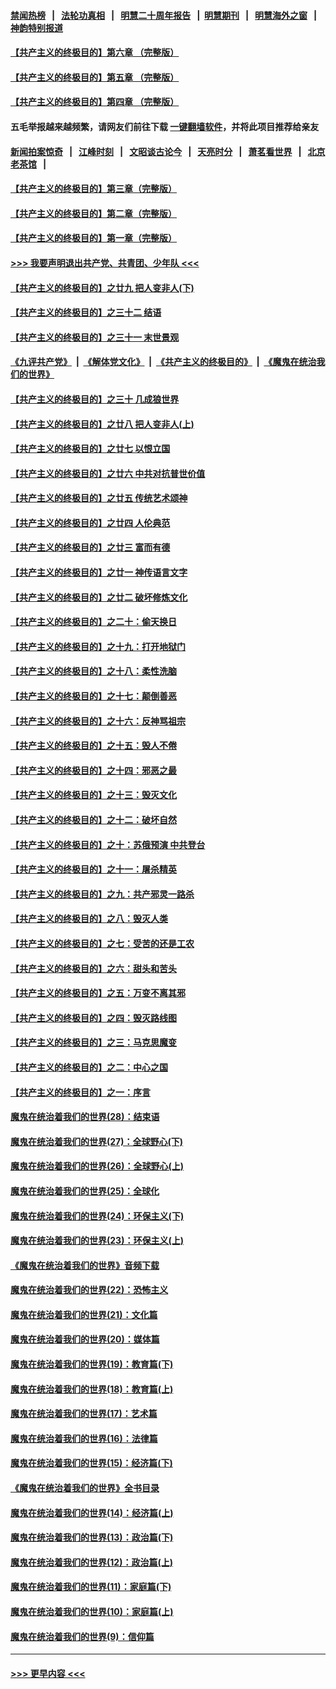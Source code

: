 #### [禁闻热榜](热点新闻.md?=0)  &nbsp;&nbsp;|&nbsp;&nbsp; [法轮功真相](https://github.com/gfw-breaker/truth/blob/master/README.md?=0) &nbsp;&nbsp;|&nbsp;&nbsp; [明慧二十周年报告](https://github.com/gfw-breaker/mh-reports/blob/master/README.md?=0) &nbsp;&nbsp;|&nbsp;&nbsp;[明慧期刊](https://github.com/gfw-breaker/mh-qikan) &nbsp;&nbsp;|&nbsp;&nbsp; [明慧海外之窗](https://github.com/gfw-breaker/mh-news/blob/master/README.md?=0) &nbsp;&nbsp;|&nbsp;&nbsp; [神韵特别报道](https://github.com/gfw-breaker/mh-news/blob/master/shenyun.md?=0)
#### [【共产主义的终极目的】第六章 （完整版）](../pages/nsc422/n11428913.md?t=03010031) 
#### [【共产主义的终极目的】第五章 （完整版）](../pages/nsc422/n11428912.md?t=03010031) 
#### [【共产主义的终极目的】第四章 （完整版）](../pages/nsc422/n11428907.md?t=03010031) 
#### 五毛举报越来越频繁，请网友们前往下载 [一键翻墙软件](https://github.com/gfw-breaker/ssr-accounts)，并将此项目推荐给亲友
#### [新闻拍案惊奇](https://github.com/gfw-breaker/banned-news/blob/master/pages/link4.md) &nbsp;&nbsp;|&nbsp;&nbsp; [江峰时刻](https://github.com/gfw-breaker/banned-news/blob/master/pages/link4.md) &nbsp;&nbsp;|&nbsp;&nbsp; [文昭谈古论今](https://github.com/gfw-breaker/banned-news/blob/master/pages/link4.md) &nbsp;&nbsp;|&nbsp;&nbsp; [天亮时分](https://github.com/gfw-breaker/banned-news/blob/master/pages/link4.md) &nbsp;&nbsp;|&nbsp;&nbsp; [萧茗看世界](https://github.com/gfw-breaker/banned-news/blob/master/pages/link4.md) &nbsp;&nbsp;|&nbsp;&nbsp; [北京老茶馆](https://github.com/gfw-breaker/banned-news/blob/master/pages/link4.md) &nbsp;&nbsp;|&nbsp;&nbsp; 
#### [【共产主义的终极目的】第三章（完整版）](../pages/nsc422/n11428848.md?t=03010031) 
#### [【共产主义的终极目的】第二章（完整版）](../pages/nsc422/n11428831.md?t=03010031) 
#### [【共产主义的终极目的】第一章（完整版）](../pages/nsc422/n11417651.md?t=03010031) 
#### [>>> 我要声明退出共产党、共青团、少年队 <<<](https://github.com/begood0513/goodnews/blob/master/quit/letter.md) 
#### [【共产主义的终极目的】之廿九 把人变非人(下)](../pages/nsc422/n11344140.md?t=03010031) 
#### [【共产主义的终极目的】之三十二 结语](../pages/nsc422/n11360535.md?t=03010031) 
#### [【共产主义的终极目的】之三十一 末世景观](../pages/nsc422/n11351129.md?t=03010031) 
#### [《九评共产党》](https://github.com/begood0513/9ping.md/blob/master/README.md) &nbsp;|&nbsp; [《解体党文化》](../../../../jtdwh.md/blob/master/README.md)  &nbsp;|&nbsp; [《共产主义的终极目的》](../../../../gczydzjmd.md/blob/master/README.md) &nbsp;|&nbsp; [《魔鬼在统治我们的世界》](../../../../mgztzwmdsj.md/blob/master/README.md) 
#### [【共产主义的终极目的】之三十 几成狼世界](../pages/nsc422/n11348280.md?t=03010031) 
#### [【共产主义的终极目的】之廿八 把人变非人(上)](../pages/nsc422/n11340492.md?t=03010031) 
#### [【共产主义的终极目的】之廿七 以恨立国](../pages/nsc422/n11336944.md?t=03010031) 
#### [【共产主义的终极目的】之廿六 中共对抗普世价值](../pages/nsc422/n11324785.md?t=03010031) 
#### [【共产主义的终极目的】之廿五 传统艺术颂神](../pages/nsc422/n11296396.md?t=03010031) 
#### [【共产主义的终极目的】之廿四 人伦典范](../pages/nsc422/n11296397.md?t=03010031) 
#### [【共产主义的终极目的】之廿三 富而有德](../pages/nsc422/n11283598.md?t=03010031) 
#### [【共产主义的终极目的】之廿一 神传语言文字](../pages/nsc422/n11263265.md?t=03010031) 
#### [【共产主义的终极目的】之廿二 破坏修炼文化](../pages/nsc422/n11245728.md?t=03010031) 
#### [【共产主义的终极目的】之二十：偷天换日](../pages/nsc422/n11238846.md?t=03010031) 
#### [【共产主义的终极目的】之十九：打开地狱门](../pages/nsc422/n11206376.md?t=03010031) 
#### [【共产主义的终极目的】之十八：柔性洗脑](../pages/nsc422/n11199994.md?t=03010031) 
#### [【共产主义的终极目的】之十七：颠倒善恶](../pages/nsc422/n11179782.md?t=03010031) 
#### [【共产主义的终极目的】之十六：反神骂祖宗](../pages/nsc422/n11166798.md?t=03010031) 
#### [【共产主义的终极目的】之十五：毁人不倦](../pages/nsc422/n11166792.md?t=03010031) 
#### [【共产主义的终极目的】之十四：邪恶之最](../pages/nsc422/n11150249.md?t=03010031) 
#### [【共产主义的终极目的】之十三：毁灭文化](../pages/nsc422/n11135227.md?t=03010031) 
#### [【共产主义的终极目的】之十二：破坏自然](../pages/nsc422/n11135214.md?t=03010031) 
#### [【共产主义的终极目的】之十：苏俄预演 中共登台](../pages/nsc422/n11118424.md?t=03010031) 
#### [【共产主义的终极目的】之十一：屠杀精英](../pages/nsc422/n11118442.md?t=03010031) 
#### [【共产主义的终极目的】之九：共产邪灵一路杀](../pages/nsc422/n11114139.md?t=03010031) 
#### [【共产主义的终极目的】之八：毁灭人类](../pages/nsc422/n11108503.md?t=03010031) 
#### [【共产主义的终极目的】之七：受苦的还是工农](../pages/nsc422/n11101809.md?t=03010031) 
#### [【共产主义的终极目的】之六：甜头和苦头](../pages/nsc422/n11096971.md?t=03010031) 
#### [【共产主义的终极目的】之五：万变不离其邪](../pages/nsc422/n11091285.md?t=03010031) 
#### [【共产主义的终极目的】之四：毁灭路线图](../pages/nsc422/n11086284.md?t=03010031) 
#### [【共产主义的终极目的】之三：马克思魔变](../pages/nsc422/n11061941.md?t=03010031) 
#### [【共产主义的终极目的】之二：中心之国](../pages/nsc422/n11047728.md?t=03010031) 
#### [【共产主义的终极目的】之一：序言](../pages/nsc422/n11086077.md?t=03010031) 
#### [魔鬼在统治着我们的世界(28)：结束语](../pages/nsc422/n10936246.md?t=03010031) 
#### [魔鬼在统治着我们的世界(27)：全球野心(下)](../pages/nsc422/n10928319.md?t=03010031) 
#### [魔鬼在统治着我们的世界(26)：全球野心(上)](../pages/nsc422/n10900318.md?t=03010031) 
#### [魔鬼在统治着我们的世界(25)：全球化](../pages/nsc422/n10788205.md?t=03010031) 
#### [魔鬼在统治着我们的世界(24)：环保主义(下)](../pages/nsc422/n10695307.md?t=03010031) 
#### [魔鬼在统治着我们的世界(23)：环保主义(上)](../pages/nsc422/n10688613.md?t=03010031) 
#### [《魔鬼在统治着我们的世界》音频下载](../pages/nsc422/n10635553.md?t=03010031) 
#### [魔鬼在统治着我们的世界(22)：恐怖主义](../pages/nsc422/n10614727.md?t=03010031) 
#### [魔鬼在统治着我们的世界(21)：文化篇](../pages/nsc422/n10597706.md?t=03010031) 
#### [魔鬼在统治着我们的世界(20)：媒体篇](../pages/nsc422/n10586579.md?t=03010031) 
#### [魔鬼在统治着我们的世界(19)：教育篇(下)](../pages/nsc422/n10564808.md?t=03010031) 
#### [魔鬼在统治着我们的世界(18)：教育篇(上)](../pages/nsc422/n10526970.md?t=03010031) 
#### [魔鬼在统治着我们的世界(17)：艺术篇](../pages/nsc422/n10499093.md?t=03010031) 
#### [魔鬼在统治着我们的世界(16)：法律篇](../pages/nsc422/n10485969.md?t=03010031) 
#### [魔鬼在统治着我们的世界(15)：经济篇(下)](../pages/nsc422/n10469975.md?t=03010031) 
#### [《魔鬼在统治着我们的世界》全书目录](../pages/nsc422/n10464261.md?t=03010031) 
#### [魔鬼在统治着我们的世界(14)：经济篇(上)](../pages/nsc422/n10457370.md?t=03010031) 
#### [魔鬼在统治着我们的世界(13)：政治篇(下)](../pages/nsc422/n10448270.md?t=03010031) 
#### [魔鬼在统治着我们的世界(12)：政治篇(上)](../pages/nsc422/n10444576.md?t=03010031) 
#### [魔鬼在统治着我们的世界(11)：家庭篇(下)](../pages/nsc422/n10440961.md?t=03010031) 
#### [魔鬼在统治着我们的世界(10)：家庭篇(上)](../pages/nsc422/n10435448.md?t=03010031) 
#### [魔鬼在统治着我们的世界(9)：信仰篇](../pages/nsc422/n10432159.md?t=03010031) 

----
#### [ >>> 更早内容 <<< ](../indexes/nsc422-earlier.md)
